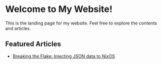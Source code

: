 # Welcome to My Website!

This is the landing page for my website. Feel free to explore the contents and articles.

## Featured Articles

- [Breaking the Flake: Injecting JSON data to NixOS](./article/posts/Injecting%20JSON%20data%20to%20NixOS.md)

